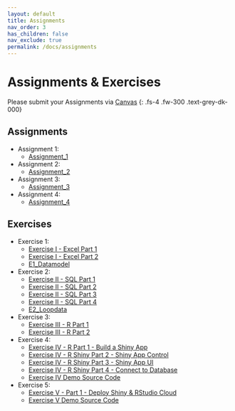 ```yaml
---
layout: default
title: Assignments
nav_order: 3
has_children: false
nav_exclude: true
permalink: /docs/assignments
---
```


# Assignments & Exercises

Please submit your Assignments via [Canvas](https://canvas.uw.edu/courses/1353510)
{: .fs-4 .fw-300 .text-grey-dk-000}


## Assignments
*	Assignment 1:
	* <a href="{{ site.url }}/Files/Assignments/Assignment_1.pdf"><i class='fa fa-file-pdf-o'></i> Assignment_1</a>
*	Assignment 2:
	* <a href="{{ site.url }}/Files/Assignments/Assignment_2.pdf"><i class='fa fa-file-pdf-o'></i> Assignment_2</a>
*	Assignment 3:
	* <a href="{{ site.url }}/Files/assignments/Assignment_3.pdf"><i class='fa fa-file-pdf-o'></i> Assignment_3</a>
*	Assignment 4:
	* <a href="{{ site.url }}/Files/Assignments/Assignment_4.pdf"><i class='fa fa-file-pdf-o'></i> Assignment_4</a>

## Exercises
*	Exercise 1:
	* <a href="{{ site.url }}/Files/Exercises/Exercise 1 - Excel/Exercise I - Excel Part 1.pdf"><i class='fa fa-file-pdf-o'></i> Exercise I - Excel Part 1</a>
	* <a href="{{ site.url }}/Files/Exercises/Exercise 1 - Excel/Exercise I - Excel Part 2.pdf"><i class='fa fa-file-pdf-o'></i> Exercise I - Excel Part 2</a>
	* <a href="{{ site.url }}/Files/Exercises/Exercise 1 - Excel/E1_Datamodel.xlsx"><i class='fa fa-table'></i> E1_Datamodel </a>
*	Exercise 2:
	* <a href="{{ site.url }}/Files/Exercises/Exercise 2 - SQL/Exercise II - SQL Part 1.pdf"><i class='fa fa-file-pdf-o'></i> Exercise II - SQL Part 1</a>
	* <a href="{{ site.url }}/Files/Exercises/Exercise 2 - SQL/Exercise II - SQL Part 2.pdf"><i class='fa fa-file-pdf-o'></i> Exercise II - SQL Part 2</a>
	* <a href="{{ site.url }}/Files/Exercises/Exercise 2 - SQL/Exercise II - SQL Part 3.pdf"><i class='fa fa-file-pdf-o'></i> Exercise II - SQL Part 3</a>
	* <a href="{{ site.url }}/Files/Exercises/Exercise 2 - SQL/Exercise II - SQL Part 4.pdf"><i class='fa fa-file-pdf-o'></i> Exercise II - SQL Part 4</a>
	* <a href="{{ site.url }}/Files/Exercises/Exercise 2 - SQL/E2_Loopdata.xlsx"><i class='fa fa-table'></i> E2_Loopdata </a>
*	Exercise 3:
	* <a href="{{ site.url }}/Files/Exercises/Exercise 3 - R/Exercise III - R Part 1.pdf"><i class='fa fa-file-pdf-o'></i> Exercise III - R Part 1</a>
	* <a href="{{ site.url }}/Files/Exercises/Exercise 3 - R/Exercise III - R Part 2.pdf"><i class='fa fa-file-pdf-o'></i> Exercise III - R Part 2</a>
*	Exercise 4:
	* <a href="{{ site.url }}/Files/Exercises/Exercise 4 - Shiny/Exercise IV - R Shiny Part 1 - Build a Shiny App.pdf"><i class='fa fa-file-pdf-o'></i> Exercise IV - R Part 1 - Build a Shiny App </a>
	* <a href="{{ site.url }}/Files/Exercises/Exercise 4 - Shiny/Exercise IV - R Shiny Part 2 - Shiny App Control.pdf"><i class='fa fa-file-pdf-o'></i> Exercise IV - R Shiny Part 2 - Shiny App Control </a>
	* <a href="{{ site.url }}/Files/Exercises/Exercise 4 - Shiny/Exercise IV - R Shiny Part 3 - Shiny App UI.pdf"><i class='fa fa-file-pdf-o'></i> Exercise IV - R Shiny Part 3 - Shiny App UI </a>
	* <a href="{{ site.url }}/Files/Exercises/Exercise 4 - Shiny/Exercise IV - R Shiny Part 4 - Connect to Database.pdf"><i class='fa fa-file-pdf-o'></i> Exercise IV - R Shiny Part 4 - Connect to Database </a>
	* <a href="{{ site.url }}/Files/Exercises/Exercise 4 - Shiny/Scripts.zip"><i class='fa fa-file-archive-o'></i> Exercise IV Demo Source Code </a>
*	Exercise 5:
	* <a href="{{ site.url }}/Files/Exercises/Exercise 5 - Advanced Shiny/Exercise V - Part 1 - Deploy Shiny & RStudio Cloud.pdf"><i class='fa fa-file-pdf-o'></i> Exercise V - Part 1 - Deploy Shiny & RStudio Cloud </a>
	* <a href="{{ site.url }}/Files/Exercises/Exercise 5 - Advanced Shiny/Scripts.zip"><i class='fa fa-file-archive-o'></i> Exercise V Demo Source Code </a>



